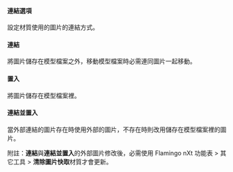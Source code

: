 
#### 連結選項
設定材質使用的圖片的連結方式。

#### 連結
將圖片儲存在模型檔案之外，移動模型檔案時必需連同圖片一起移動。

#### 置入
將圖片儲存在模型檔案裡。

#### 連結並置入
當外部連結的圖片存在時使用外部的圖片，不存在時則改用儲存在模型檔案裡的圖片。

附註：**連結**與**連結並置入**的外部圖片修改後，必需使用 Flamingo nXt 功能表 > 其它工具 > **清除圖片快取**材質才會更新。
